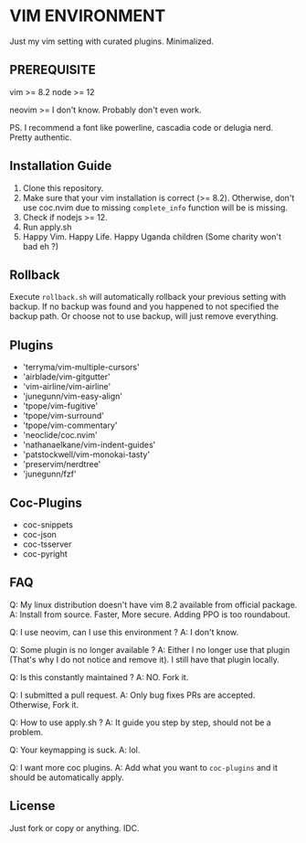 # VIM ENVIRONMENT

Just my vim setting with curated plugins. Minimalized.


## PREREQUISITE

vim >= 8.2
node >= 12

neovim >= I don't know. Probably don't even work.

PS. I recommend a font like powerline, cascadia code or delugia nerd.
Pretty authentic.


## Installation Guide

1. Clone this repository.
2. Make sure that your vim installation is correct (>= 8.2). Otherwise, don't use coc.nvim due to missing `complete_info` function will be is missing.
3. Check if nodejs >= 12.
3. Run apply.sh
4. Happy Vim. Happy Life. Happy Uganda children (Some charity won't bad eh ?)


## Rollback

Execute `rollback.sh` will automatically rollback your previous setting with backup.
If no backup was found and you happened to not specified the backup path.
Or choose not to use backup, will just remove everything.


## Plugins


- 'terryma/vim-multiple-cursors'
- 'airblade/vim-gitgutter'
- 'vim-airline/vim-airline'
- 'junegunn/vim-easy-align'
- 'tpope/vim-fugitive'
- 'tpope/vim-surround'
- 'tpope/vim-commentary'
- 'neoclide/coc.nvim'
- 'nathanaelkane/vim-indent-guides'
- 'patstockwell/vim-monokai-tasty'
- 'preservim/nerdtree'
- 'junegunn/fzf'


## Coc-Plugins

- coc-snippets
- coc-json
- coc-tsserver
- coc-pyright


## FAQ


Q: My linux distribution doesn't have vim 8.2 available from official package.
A: Install from source. Faster, More secure. Adding PPO is too roundabout.

Q: I use neovim, can I use this environment ?
A: I don't know.

Q: Some plugin is no longer available ?
A: Either I no longer use that plugin (That's why I do not notice and remove it). I still have that plugin locally.

Q: Is this constantly maintained ?
A: NO. Fork it.

Q: I submitted a pull request.
A: Only bug fixes PRs are accepted. Otherwise, Fork it.

Q: How to use apply.sh ?
A: It guide you step by step, should not be a problem.

Q: Your keymapping is suck.
A: lol.

Q: I want more coc plugins.
A: Add what you want to `coc-plugins` and it should be automatically apply.

## License

Just fork or copy or anything. IDC.
